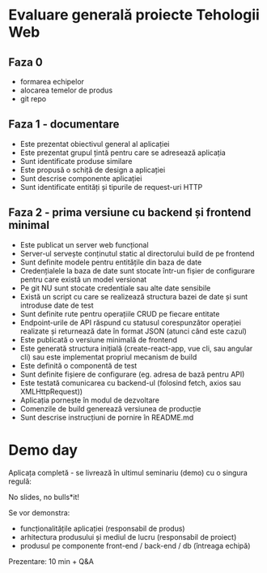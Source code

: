 # Evaluare generală proiecte Tehologii Web

## Faza 0 

* formarea echipelor 
* alocarea temelor de produs
* git repo

## Faza 1 - documentare 

* Este prezentat obiectivul general al aplicației
* Este prezentat grupul țintă pentru care se adresează aplicația
* Sunt identificate produse similare 
* Este propusă o schiță de design a aplicației
* Sunt descrise componente aplicației
* Sunt identificate entități și tipurile de request-uri HTTP

## Faza 2 - prima versiune cu backend și frontend minimal

* Este publicat un server web funcțional
* Server-ul servește conținutul static al directorului build de pe frontend
* Sunt definite modele pentru entitățile din baza de date
* Credențialele la baza de date sunt stocate într-un fișier de configurare pentru care există un model versionat
* Pe git NU sunt stocate credentiale sau alte date sensibile
* Există un script cu care se realizează structura bazei de date și sunt introduse date de test
* Sunt definite rute pentru operațiile CRUD pe fiecare entitate
* Endpoint-urile de API răspund cu statusul corespunzător operației realizate și returnează date în format JSON (atunci când este cazul)
* Este publicată o versiune minimală de frontend
* Este generată structura inițială (create-react-app, vue cli, sau angular cli) sau este implementat propriul mecanism de build
* Este definită o componentă de test
* Sunt definite fișiere de configurare (eg. adresa de bază pentru API)
* Este testată comunicarea cu backend-ul (folosind fetch, axios sau XMLHttpRequest))
* Aplicația pornește în modul de dezvoltare
* Comenzile de build generează versiunea de producție
* Sunt descrise instrucțiuni de pornire în README.md

# Demo day

Aplicața completă - se livrează în ultimul seminariu (demo) cu o singura regulă:

No slides, no bulls*it!

Se vor demonstra:

* funcționalitățile aplicației (responsabil de produs)
* arhitectura produsului și mediul de lucru (responsabil de proiect)
* produsul pe componente front-end / back-end / db (întreaga echipă)

Prezentare: 10 min + Q&A
